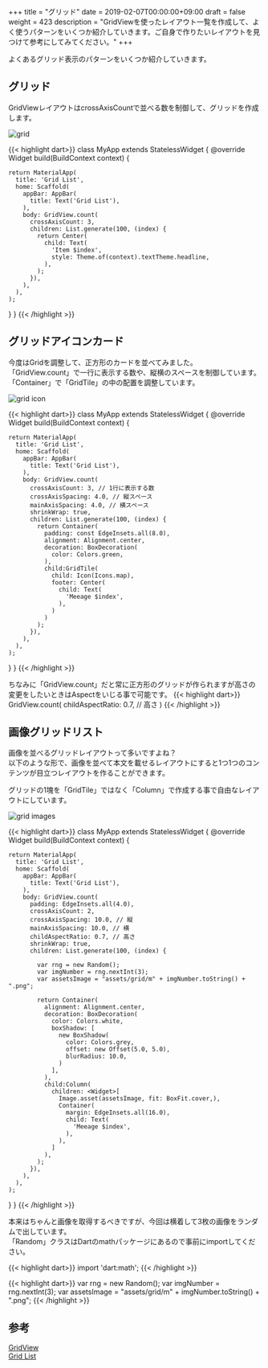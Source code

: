 +++
title = "グリッド"
date = 2019-02-07T00:00:00+09:00
draft = false
weight = 423
description = "GridViewを使ったレイアウト一覧を作成して、よく使うパターンをいくつか紹介していきます。ご自身で作りたいレイアウトを見つけて参考にしてみてください。"
+++

よくあるグリッド表示のパターンをいくつか紹介していきます。

<span id="grid"></span>
## グリッド

GridViewレイアウトはcrossAxisCountで並べる数を制御して、グリッドを作成します。

<img src="/images/layout/body/grid/grid.png" style="min-width:300px" alt="grid" />

{{< highlight dart>}}
class MyApp extends StatelessWidget {
  @override
  Widget build(BuildContext context) {

    return MaterialApp(
      title: 'Grid List',
      home: Scaffold(
        appBar: AppBar(
          title: Text('Grid List'),
        ),
        body: GridView.count(
          crossAxisCount: 3,
          children: List.generate(100, (index) {
            return Center(
              child: Text(
                'Item $index',
                style: Theme.of(context).textTheme.headline,
              ),
            );
          }),
        ),
      ),
    );
  }
}
{{< /highlight >}}

<span id="grid_icon"></span>
## グリッドアイコンカード

今度はGridを調整して、正方形のカードを並べてみました。  
「GridView.count」で一行に表示する数や、縦横のスペースを制御しています。  
「Container」で「GridTile」の中の配置を調整しています。

<img src="/images/layout/body/grid/grid_icon.png" style="min-width:300px" alt="grid icon" />

{{< highlight dart>}}
class MyApp extends StatelessWidget {
  @override
  Widget build(BuildContext context) {

    return MaterialApp(
      title: 'Grid List',
      home: Scaffold(
        appBar: AppBar(
          title: Text('Grid List'),
        ),
        body: GridView.count(
          crossAxisCount: 3, // 1行に表示する数
          crossAxisSpacing: 4.0, // 縦スペース
          mainAxisSpacing: 4.0, // 横スペース
          shrinkWrap: true,
          children: List.generate(100, (index) {
            return Container(
              padding: const EdgeInsets.all(8.0),
              alignment: Alignment.center,
              decoration: BoxDecoration(
                color: Colors.green,
              ),
              child:GridTile(
                child: Icon(Icons.map),
                footer: Center(
                  child: Text(
                    'Meeage $index',
                  ),
                )
              )
            );
          }),
        ),
      ),
    );
  }
}
{{< /highlight >}}

ちなみに「GridView.count」だと常に正方形のグリッドが作られますが高さの変更をしたいときはAspectをいじる事で可能です。
{{< highlight dart>}}
GridView.count(
 childAspectRatio: 0.7, // 高さ
)
{{< /highlight >}}

<span id="grid_image"></span>
## 画像グリッドリスト

画像を並べるグリッドレイアウトって多いですよね？  
以下のような形で、画像を並べて本文を載せるレイアウトにすると1つ1つのコンテンツが目立つレイアウトを作ることができます。  

グリッドの1塊を「GridTile」ではなく「Column」で作成する事で自由なレイアウトにしています。  

<img src="/images/layout/body/grid/grid_images.png" style="min-width:300px" alt="grid images" />

{{< highlight dart>}}
class MyApp extends StatelessWidget {
  @override
  Widget build(BuildContext context) {

    return MaterialApp(
      title: 'Grid List',
      home: Scaffold(
        appBar: AppBar(
          title: Text('Grid List'),
        ),
        body: GridView.count(
          padding: EdgeInsets.all(4.0),
          crossAxisCount: 2,
          crossAxisSpacing: 10.0, // 縦
          mainAxisSpacing: 10.0, // 横
          childAspectRatio: 0.7, // 高さ
          shrinkWrap: true,
          children: List.generate(100, (index) {

            var rng = new Random();
            var imgNumber = rng.nextInt(3);
            var assetsImage = "assets/grid/m" + imgNumber.toString() + ".png";

            return Container(
              alignment: Alignment.center,
              decoration: BoxDecoration(
                color: Colors.white,
                boxShadow: [
                  new BoxShadow(
                    color: Colors.grey,
                    offset: new Offset(5.0, 5.0),
                    blurRadius: 10.0,
                  )
                ],
              ),
              child:Column(
                children: <Widget>[
                  Image.asset(assetsImage, fit: BoxFit.cover,),
                  Container(
                    margin: EdgeInsets.all(16.0),
                    child: Text(
                      'Meeage $index',
                    ),
                  ),
                ]
              ),
            );
          }),
        ),
      ),
    );
  }
}
{{< /highlight >}}


本来はちゃんと画像を取得するべきですが、今回は横着して3枚の画像をランダムで出しています。  
「Random」クラスはDartのmathパッケージにあるので事前にimportしてください。  

{{< highlight dart>}}
import 'dart:math';
{{< /highlight >}}

{{< highlight dart>}}
    var rng = new Random();
    var imgNumber = rng.nextInt(3);
    var assetsImage = "assets/grid/m" + imgNumber.toString() + ".png";
{{< /highlight >}}

## 参考

[GridView](https://docs.flutter.io/flutter/widgets/GridView-class.html)  
[Grid List](https://flutter.io/docs/cookbook/lists/grid-lists)  
